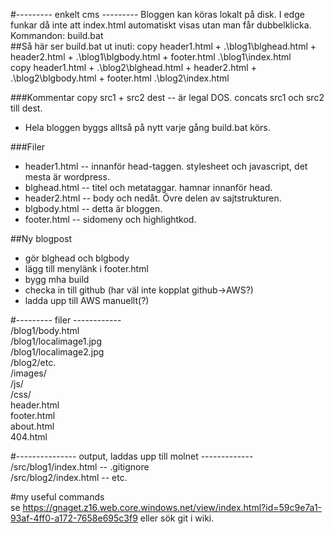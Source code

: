 #--------- enkelt cms --------- 
Bloggen kan köras lokalt på disk. I edge funkar då inte att index.html automatiskt visas utan man får dubbelklicka.
Kommandon: build.bat  
##Så här ser build.bat ut inuti:
copy header1.html + .\blog1\blghead.html + header2.html + .\blog1\blgbody.html + footer.html .\blog1\index.html  
copy header1.html + .\blog2\blghead.html + header2.html + .\blog2\blgbody.html + footer.html .\blog2\index.html  

###Kommentar
copy src1 + src2 dest -- är legal DOS. concats src1 och src2 till dest.
* Hela bloggen byggs alltså på nytt varje gång build.bat körs.

###Filer
* header1.html -- innanför head-taggen. stylesheet och javascript, det mesta är wordpress.
* blghead.html -- titel och metataggar. hamnar innanför head.
* header2.html -- body och nedåt. Övre delen av sajtstrukturen.
* blgbody.html -- detta är bloggen.
* footer.html -- sidomeny och highlightkod.

##Ny blogpost
* gör blghead och blgbody
* lägg till menylänk i footer.html
* bygg mha build
* checka in till github (har väl inte kopplat github->AWS?)
* ladda upp till AWS manuellt(?)

#--------- filer ------------  
/blog1/body.html  
/blog1/localimage1.jpg  
/blog1/localimage2.jpg  
/blog2/etc.  
/images/  
/js/  
/css/  
header.html  
footer.html  
about.html  
404.html  
  
#--------------- output, laddas upp till molnet -------------  
/src/blog1/index.html -- .gitignore  
/src/blog2/index.html -- etc.  
  
  
  
#my useful commands  
se https://gnaget.z16.web.core.windows.net/view/index.html?id=59c9e7a1-93af-4ff0-a172-7658e695c3f9
eller sök git i wiki.
